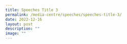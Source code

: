 ```yaml
---
title: Speeches Title 3
permalink: /media-centre/speeches/speeches-title-3/
date: 2022-12-16
layout: post
description: ""
image: ""
---
```

